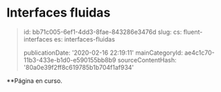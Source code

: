 Interfaces fluidas
==================

> id: bb71c005-6ef1-4dd3-8fae-843286e3476d
> slug:
> 	cs: fluent-interfaces
> 	es: interfaces-fluidas
> 
> publicationDate: '2020-02-16 22:19:11'
> mainCategoryId: ae4c1c70-11b3-433e-b1d0-e590155bb8b9
> sourceContentHash: '80a0e39f2ff8c619785b1b704f1af934'

**Página en curso.
